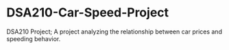 # DSA210-Car-Speed-Project
DSA210 Project; A project analyzing the relationship between car prices and speeding behavior.
